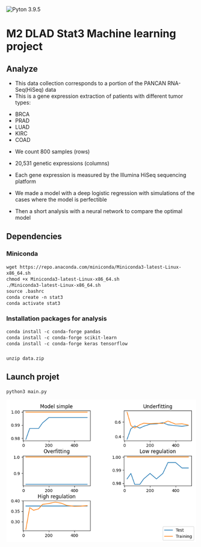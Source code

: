 ![Pyton 3.9.5](https://img.shields.io/badge/python-3.9.5-blue.svg)

# M2 DLAD Stat3 Machine learning project

## Analyze
* This data collection corresponds to a portion of the PANCAN RNA-Seq(HiSeq) data
* This is a gene expression extraction of patients with different tumor types:
- BRCA
- PRAD
- LUAD
- KIRC
- COAD
* We count 800 samples (rows)
* 20,531 genetic expressions (columns)
* Each gene expression is measured by the Illumina HiSeq sequencing platform

* We made a model with a deep logistic regression with simulations of the cases where the model is perfectible

* Then a short analysis with a neural network to compare the optimal model

## Dependencies

### Miniconda
```{}
wget https://repo.anaconda.com/miniconda/Miniconda3-latest-Linux-x86_64.sh
chmod +x Miniconda3-latest-Linux-x86_64.sh
./Miniconda3-latest-Linux-x86_64.sh
source .bashrc
conda create -n stat3
conda activate stat3
```

### Installation packages for analysis
```{}
conda install -c conda-forge pandas
conda install -c conda-forge scikit-learn
conda install -c conda-forge keras tensorflow
```

###
```{}
unzip data.zip
```

## Launch projet
```{}
python3 main.py
```


![Screenshot](outputs/Figure_1.png)

